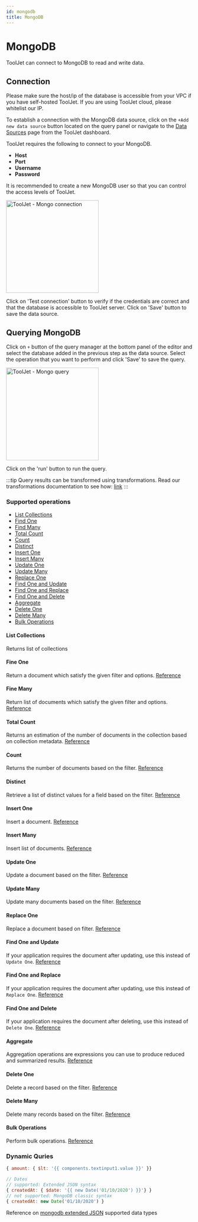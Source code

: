 ```yaml
---
id: mongodb
title: MongoDB
---
```


# MongoDB

ToolJet can connect to MongoDB to read and write data.

## Connection

Please make sure the host/ip of the database is accessible from your VPC if you have self-hosted ToolJet. If you are using ToolJet cloud, please whitelist our IP.

To establish a connection with the MongoDB data source, click on the `+Add new data source` button located on the query panel or navigate to the [Data Sources](https://docs.tooljet.com/docs/data-sources/overview) page from the ToolJet dashboard.

ToolJet requires the following to connect to your MongoDB.

- **Host**
- **Port**
- **Username**
- **Password**

It is recommended to create a new MongoDB user so that you can control the access levels of ToolJet.

<img className="screenshot-full" src="/img/datasource-reference/mo-connect.png" alt="ToolJet - Mongo connection" height="250"/>

Click on 'Test connection' button to verify if the credentials are correct and that the database is accessible to ToolJet server. Click on 'Save' button to save the data source.

## Querying MongoDB

Click on `+` button of the query manager at the bottom panel of the editor and select the database added in the previous step as the data source. Select the operation that you want to perform and click 'Save' to save the query.

<img className="screenshot-full" src="/img/datasource-reference/mo-query.png" alt="ToolJet - Mongo query" height="250"/>

Click on the 'run' button to run the query.

:::tip
Query results can be transformed using transformations. Read our transformations documentation to see how: [link](/docs/tutorial/transformations)
:::

### Supported operations

- [List Collections](#list-collections)
- [Find One](#find-one)
- [Find Many](#find-many)
- [Total Count](#total-count)
- [Count](#count)
- [Distinct](#distinct)
- [Insert One](#insert-one)
- [Insert Many](#insert-many)
- [Update One](#update-one)
- [Update Many](#update-many)
- [Replace One](#replace-one)
- [Find One and Update](#find-one-and-update)
- [Find One and Replace](#find-one-and-replace)
- [Find One and Delete](#find-one-and-delete)
- [Aggregate](#aggregate)
- [Delete One](#delete-one)
- [Delete Many](#delete-many)
- [Bulk Operations](#bulk-operations)

#### List Collections

Returns list of collections

#### Fine One

Return a document which satisfy the given filter and options. [Reference](https://docs.mongodb.com/drivers/node/v4.0/usage-examples/findOne)

#### Fine Many

Return list of documents which satisfy the given filter and options. [Reference](https://docs.mongodb.com/drivers/node/v4.0/usage-examples/find/)

#### Total Count

Returns an estimation of the number of documents in the collection based on collection metadata. [Reference](https://mongodb.github.io/node-mongodb-native/4.0/classes/collection.html#estimateddocumentcount)

#### Count

Returns the number of documents based on the filter. [Reference](https://mongodb.github.io/node-mongodb-native/4.0/classes/collection.html#countdocuments)

#### Distinct

Retrieve a list of distinct values for a field based on the filter. [Reference](https://docs.mongodb.com/drivers/node/v4.0/usage-examples/distinct/)

#### Insert One

Insert a document. [Reference](https://docs.mongodb.com/drivers/node/v4.0/usage-examples/insertOne/)

#### Insert Many

Insert list of documents. [Reference](https://docs.mongodb.com/drivers/node/v4.0/usage-examples/insertMany/)

#### Update One

Update a document based on the filter. [Reference](https://docs.mongodb.com/drivers/node/v4.0/usage-examples/updateOne/)

#### Update Many

Update many documents based on the filter. [Reference](https://docs.mongodb.com/drivers/node/v4.0/usage-examples/updateMany/)

#### Replace One

Replace a document based on filter. [Reference](https://docs.mongodb.com/drivers/node/v4.0/usage-examples/replaceOne/)

#### Find One and Update

If your application requires the document after updating, use this instead of `Update One`. [Reference](https://mongodb.github.io/node-mongodb-native/4.0/classes/collection.html#findoneandupdate)

#### Find One and Replace

If your application requires the document after updating, use this instead of `Replace One`. [Reference](https://mongodb.github.io/node-mongodb-native/4.0/classes/collection.html#findoneandreplace)

#### Find One and Delete

If your application requires the document after deleting, use this instead of `Delete One`. [Reference](https://mongodb.github.io/node-mongodb-native/4.0/classes/collection.html#findoneanddelete)

#### Aggregate

Aggregation operations are expressions you can use to produce reduced and summarized results. [Reference](https://docs.mongodb.com/drivers/node/v4.0/fundamentals/aggregation/)

#### Delete One

Delete a record based on the filter. [Reference](https://docs.mongodb.com/drivers/node/v4.0/usage-examples/deleteOne/)

#### Delete Many

Delete many records based on the filter. [Reference](https://docs.mongodb.com/drivers/node/v4.0/usage-examples/deleteMany/)

#### Bulk Operations

Perform bulk operations. [Reference](https://docs.mongodb.com/drivers/node/v4.0/usage-examples/bulkWrite/)

### Dynamic Quries

```javascript
{ amount: { $lt: '{{ components.textinput1.value }}' }}

// Dates
// supported: Extended JSON syntax
{ createdAt: { $date: '{{ new Date('01/10/2020') }}'} }
// not supported: MongoDB classic syntax
{ createdAt: new Date('01/10/2020') }
```

Reference on [mongodb extended JSON](https://docs.mongodb.com/manual/reference/mongodb-extended-json/) supported data types

